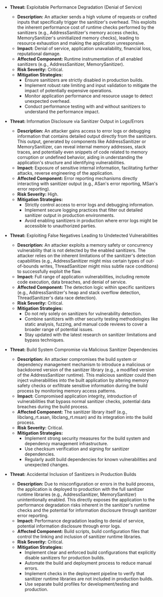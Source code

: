 *   **Threat:** Exploitable Performance Degradation (Denial of Service)
    *   **Description:** An attacker sends a high volume of requests or crafted inputs that specifically trigger the sanitizer's overhead. This exploits the inherent performance cost of runtime checks performed by the sanitizers (e.g., AddressSanitizer's memory access checks, MemorySanitizer's uninitialized memory checks), leading to resource exhaustion and making the application unresponsive.
    *   **Impact:** Denial of service, application unavailability, financial loss, reputational damage.
    *   **Affected Component:** Runtime instrumentation of all enabled sanitizers (e.g., AddressSanitizer, MemorySanitizer).
    *   **Risk Severity:** Critical.
    *   **Mitigation Strategies:**
        *   Ensure sanitizers are strictly disabled in production builds.
        *   Implement robust rate limiting and input validation to mitigate the impact of potentially expensive operations.
        *   Monitor application performance and resource usage to detect unexpected overhead.
        *   Conduct performance testing with and without sanitizers to understand the performance impact.

*   **Threat:** Information Disclosure via Sanitizer Output in Logs/Errors
    *   **Description:** An attacker gains access to error logs or debugging information that contains detailed output directly from the sanitizers. This output, generated by components like AddressSanitizer or MemorySanitizer, can reveal internal memory addresses, stack traces, and potentially even snippets of code related to memory corruption or undefined behavior, aiding in understanding the application's structure and identifying vulnerabilities.
    *   **Impact:** Exposure of sensitive internal information, facilitating further attacks, reverse engineering of the application.
    *   **Affected Component:** Error reporting mechanisms directly interacting with sanitizer output (e.g., ASan's error reporting, MSan's error reporting).
    *   **Risk Severity:** High.
    *   **Mitigation Strategies:**
        *   Strictly control access to error logs and debugging information.
        *   Implement secure logging practices that filter out detailed sanitizer output in production environments.
        *   Avoid enabling sanitizers in production where error logs might be accessible to unauthorized parties.

*   **Threat:** Exploiting False Negatives Leading to Undetected Vulnerabilities
    *   **Description:** An attacker exploits a memory safety or concurrency vulnerability that is not detected by the enabled sanitizers. The attacker relies on the inherent limitations of the sanitizer's detection capabilities (e.g., AddressSanitizer might miss certain types of out-of-bounds writes, ThreadSanitizer might miss subtle race conditions) to successfully exploit the flaw.
    *   **Impact:** Full range of application vulnerabilities, including remote code execution, data breaches, and denial of service.
    *   **Affected Component:** The detection logic within specific sanitizers (e.g., AddressSanitizer's heap and stack overflow detection, ThreadSanitizer's data race detection).
    *   **Risk Severity:** Critical.
    *   **Mitigation Strategies:**
        *   Do not rely solely on sanitizers for vulnerability detection.
        *   Combine sanitizers with other security testing methodologies like static analysis, fuzzing, and manual code reviews to cover a broader range of potential issues.
        *   Stay updated with the latest research on sanitizer limitations and bypass techniques.

*   **Threat:** Build System Compromise via Malicious Sanitizer Dependencies
    *   **Description:** An attacker compromises the build system or dependency management mechanism to introduce a malicious or backdoored version of the sanitizer library (e.g., a modified version of the AddressSanitizer runtime). This malicious sanitizer could then inject vulnerabilities into the built application by altering memory safety checks or exfiltrate sensitive information during the build process by monitoring memory access patterns.
    *   **Impact:** Compromised application integrity, introduction of vulnerabilities that bypass normal sanitizer checks, potential data breaches during the build process.
    *   **Affected Component:** The sanitizer library itself (e.g., libclang_rt.asan, libclang_rt.msan) and its integration into the build process.
    *   **Risk Severity:** Critical.
    *   **Mitigation Strategies:**
        *   Implement strong security measures for the build system and dependency management infrastructure.
        *   Use checksum verification and signing for sanitizer dependencies.
        *   Regularly audit build dependencies for known vulnerabilities and unexpected changes.

*   **Threat:** Accidental Inclusion of Sanitizers in Production Builds
    *   **Description:** Due to misconfiguration or errors in the build process, the application is deployed to production with the full sanitizer runtime libraries (e.g., AddressSanitizer, MemorySanitizer) unintentionally enabled. This directly exposes the application to the performance degradation risks inherent in the sanitizer's runtime checks and the potential for information disclosure through sanitizer error reporting.
    *   **Impact:** Performance degradation leading to denial of service, potential information disclosure through error logs.
    *   **Affected Component:** Build scripts, build configuration files that control the linking and inclusion of sanitizer runtime libraries.
    *   **Risk Severity:** Critical.
    *   **Mitigation Strategies:**
        *   Implement clear and enforced build configurations that explicitly disable sanitizers for production builds.
        *   Automate the build and deployment process to reduce manual errors.
        *   Implement checks in the deployment pipeline to verify that sanitizer runtime libraries are not included in production builds.
        *   Use separate build profiles for development/testing and production.